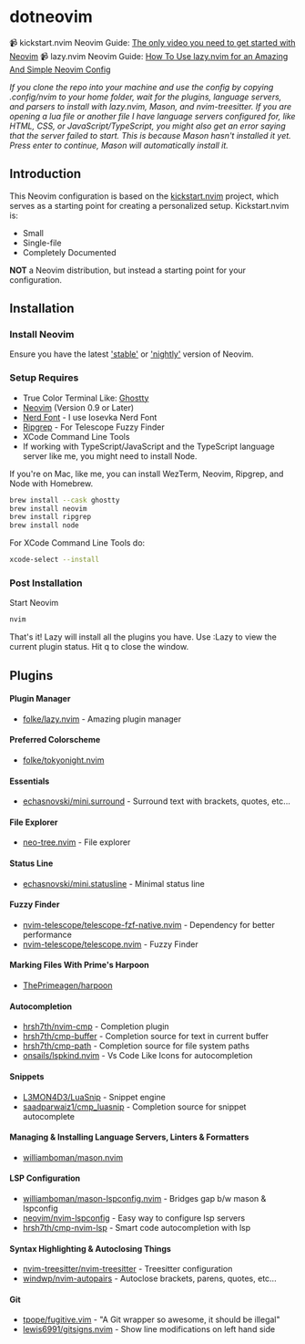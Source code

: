 # dotneovim

📹 kickstart.nvim Neovim Guide: [The only video you need to get started with Neovim](https://www.youtube.com/watch?v=m8C0Cq9Uv9o)
📹 lazy.nvim Neovim Guide: [How To Use lazy.nvim for an Amazing And Simple Neovim Config](https://youtu.be/vdn_pKJUda8)

_If you clone the repo into your machine and use the config by copying .config/nvim to your home folder, wait for the plugins, language servers, and parsers to install with lazy.nvim, Mason, and nvim-treesitter. If you are opening a lua file or another file I have language servers configured for, like HTML, CSS, or JavaScript/TypeScript, you might also get an error saying that the server failed to start. This is because Mason hasn't installed it yet. Press enter to continue, Mason will automatically install it._

## Introduction

This Neovim configuration is based on the [kickstart.nvim](https://github.com/nvim-lua/kickstart.nvim) project, which serves as a starting point for creating a personalized setup. Kickstart.nvim is:

* Small
* Single-file
* Completely Documented

**NOT** a Neovim distribution, but instead a starting point for your configuration.

## Installation

### Install Neovim

Ensure you have the latest ['stable'](https://github.com/neovim/neovim/releases/tag/stable) or ['nightly'](https://github.com/neovim/neovim/releases/tag/nightly) version of Neovim.

### Setup Requires

- True Color Terminal Like: [Ghostty](https://ghostty.org/)
- [Neovim](https://neovim.io/) (Version 0.9 or Later)
- [Nerd Font](https://www.nerdfonts.com/) - I use Iosevka Nerd Font
- [Ripgrep](https://github.com/BurntSushi/ripgrep) - For Telescope Fuzzy Finder
- XCode Command Line Tools
- If working with TypeScript/JavaScript and the TypeScript language server like me, you might need to install Node.

If you're on Mac, like me, you can install WezTerm, Neovim, Ripgrep, and Node with Homebrew.

```bash
brew install --cask ghostty
brew install neovim
brew install ripgrep
brew install node
```

For XCode Command Line Tools do:

```bash
xcode-select --install
```

### Post Installation

Start Neovim

```sh
nvim
```
That's it! Lazy will install all the plugins you have. Use :Lazy to view the current plugin status. Hit q to close the window.

## Plugins

#### Plugin Manager

- [folke/lazy.nvim](https://github.com/folke/lazy.nvim) - Amazing plugin manager


#### Preferred Colorscheme

- [folke/tokyonight.nvim](https://github.com/folke/tokyonight.nvim)

#### Essentials

- [echasnovski/mini.surround](https://github.com/echasnovski/mini.surround) - Surround text with brackets, quotes, etc...

#### File Explorer

- [neo-tree.nvim](https://github.com/nvim-neo-tree/neo-tree.nvim) - File explorer

#### Status Line

- [echasnovski/mini.statusline](https://github.com/echasnovski/mini.statusline) - Minimal status line

#### Fuzzy Finder

- [nvim-telescope/telescope-fzf-native.nvim](https://github.com/nvim-telescope/telescope-fzf-native.nvim) - Dependency for better performance
- [nvim-telescope/telescope.nvim](https://github.com/nvim-telescope/telescope.nvim) - Fuzzy Finder

#### Marking Files With Prime's Harpoon

- [ThePrimeagen/harpoon](https://github.com/ThePrimeagen/harpoon)

#### Autocompletion

- [hrsh7th/nvim-cmp](https://github.com/hrsh7th/nvim-cmp) - Completion plugin
- [hrsh7th/cmp-buffer](https://github.com/hrsh7th/cmp-buffer) - Completion source for text in current buffer
- [hrsh7th/cmp-path](https://github.com/hrsh7th/cmp-path) - Completion source for file system paths
- [onsails/lspkind.nvim](https://github.com/onsails/lspkind.nvim) - Vs Code Like Icons for autocompletion

#### Snippets

- [L3MON4D3/LuaSnip](https://github.com/L3MON4D3/LuaSnip) - Snippet engine
- [saadparwaiz1/cmp_luasnip](https://github.com/saadparwaiz1/cmp_luasnip) - Completion source for snippet autocomplete

#### Managing & Installing Language Servers, Linters & Formatters

- [williamboman/mason.nvim](https://github.com/williamboman/mason.nvim)

#### LSP Configuration

- [williamboman/mason-lspconfig.nvim](https://github.com/williamboman/mason-lspconfig.nvim) - Bridges gap b/w mason & lspconfig
- [neovim/nvim-lspconfig](https://github.com/neovim/nvim-lspconfig) - Easy way to configure lsp servers
- [hrsh7th/cmp-nvim-lsp](https://github.com/hrsh7th/cmp-nvim-lsp) - Smart code autocompletion with lsp

#### Syntax Highlighting & Autoclosing Things

- [nvim-treesitter/nvim-treesitter](https://github.com/nvim-treesitter/nvim-treesitter) - Treesitter configuration
- [windwp/nvim-autopairs](https://github.com/windwp/nvim-autopairs) - Autoclose brackets, parens, quotes, etc...

#### Git

- [tpope/fugitive.vim](https://github.com/tpope/fugitive.vim) - "A Git wrapper so awesome, it should be illegal"
- [lewis6991/gitsigns.nvim](https://github.com/lewis6991/gitsigns.nvim) - Show line modifications on left hand side

